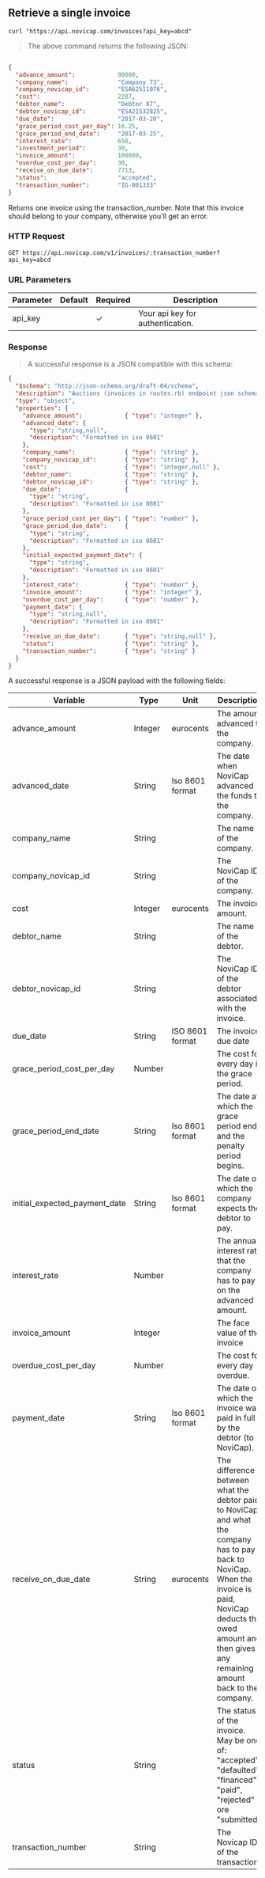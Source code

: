 ## Retrieve a single invoice

```shell
curl "https://api.novicap.com/invoices?api_key=abcd"
```

> The above command returns the following JSON:

```json

{
  "advance_amount":            90000,
  "company_name":              "Company 73",
  "company_novicap_id":        "ESA62511076",
  "cost":                      2287,
  "debtor_name":               "Debtor 87",
  "debtor_novicap_id":         "ESA21532825",
  "due_date":                  "2017-03-20",
  "grace_period_cost_per_day": 16.25,
  "grace_period_end_date":     "2017-03-25",
  "interest_rate":             650,
  "investment_period":         30,
  "invoice_amount":            100000,
  "overdue_cost_per_day":      30,
  "receive_on_due_date":       7713,
  "status":                    "accepted",
  "transaction_number":        "IG-001333"
}
```

Returns one invoice using the transaction_number. Note that this invoice should belong to your company, otherwise you'll get an error.

### HTTP Request

`GET https://api.novicap.com/v1/invoices/:transaction_number?api_key=abcd`

### URL Parameters

Parameter          | Default | Required | Description
-------------------|---------|----------|---------------------------------------------------------------------------------------------------------------------------
api_key            |         | ✓        | Your api key for authentication.

### Response

> A successful response is a JSON compatible with this schema:

```json
{
  "$schema": "http://json-schema.org/draft-04/schema",
  "description": "Auctions (invoices in routes.rb) endpoint json schema",
  "type": "object",
  "properties": {
    "advance_amount":            { "type": "integer" },
    "advanced_date": {
      "type": "string,null",
      "description": "Formatted in iso 8601"
    },
    "company_name":              { "type": "string" },
    "company_novicap_id":        { "type": "string" },
    "cost":                      { "type": "integer,null" },
    "debtor_name":               { "type": "string" },
    "debtor_novicap_id":         { "type": "string" },
    "due_date":                  {
      "type": "string",
      "description": "Formatted in iso 8601"
    },
    "grace_period_cost_per_day": { "type": "number" },
    "grace_period_due_date":     {
      "type": "string",
      "description": "Formatted in iso 8601"
    },
    "initial_expected_payment_date": {
      "type": "string",
      "description": "Formatted in iso 8601"
    },
    "interest_rate":             { "type": "number" },
    "invoice_amount":            { "type": "integer" },
    "overdue_cost_per_day":      { "type": "number" },
    "payment_date": {
      "type": "string,null",
      "description": "Formatted in iso 8601"
    },
    "receive_on_due_date":       { "type": "string,null" },
    "status":                    { "type": "string" },
    "transaction_number":        { "type": "string" }
  }
}
```

A successful response is a JSON payload with the following fields:

Variable                      | Type    | Unit            | Description
------------------------------|---------|-----------------|---------------------------------------------------------------------------------------------------------------------------------------------------------------------------------------------------------
advance_amount                | Integer | eurocents       | The amount advanced to the company.
advanced_date                 | String  | Iso 8601 format | The date when NoviCap advanced the funds to the company.
company_name                  | String  |                 | The name of the company.
company_novicap_id            | String  |                 | The NoviCap ID of the company.
cost                          | Integer | eurocents       | The invoice amount.
debtor_name                   | String  |                 | The name of the debtor.
debtor_novicap_id             | String  |                 | The NoviCap ID of the debtor associated with the invoice.
due_date                      | String  | ISO 8601 format | The invoice due date
grace_period_cost_per_day     | Number  |                 | The cost for every day in the grace period.
grace_period_end_date         | String  | Iso 8601 format | The date at which the grace period ends and the penalty period begins.
initial_expected_payment_date | String  | Iso 8601 format | The date on which the company expects the debtor to pay.
interest_rate                 | Number  |                 | The annual interest rate that the company has to pay on the advanced amount.
invoice_amount                | Integer |                 | The face value of the invoice
overdue_cost_per_day          | Number  |                 | The cost for every day overdue.
payment_date                  | String  | Iso 8601 format | The date on which the invoice was paid in full by the debtor (to NoviCap).
receive_on_due_date           | String  | eurocents       | The difference between what the debtor paid to NoviCap and what the company has to pay back to NoviCap. When the invoice is paid, NoviCap deducts the owed amount and then gives any remaining amount back to the company.
status                        | String  |                 | The status of the invoice. May be one of: "accepted", "defaulted", "financed", "paid", "rejected" ore "submitted".
transaction_number            | String  |                 | The Novicap ID of the transaction.
